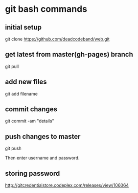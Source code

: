 # git bash commands

## initial setup

git clone https://github.com/deadcodeband/web.git

## get latest from master(gh-pages) branch

git pull

## add new files

git add filename

## commit changes

git commit -am "details"

## push changes to master

git push

Then enter username and password.

## storing password

http://gitcredentialstore.codeplex.com/releases/view/106064